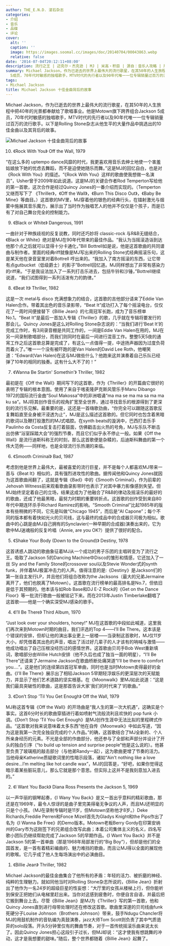 ```yaml
---
author: THE_E.N.D. 滚石杂志
categories:
- 介绍
- 音乐
- 品碟
- 评论
cover:
  alt: ''
  caption: ''
  image: https://images.soomal.cc/images/doc/20140704/00043863.webp
  relative: false
date: '2014-07-04T20:12:11+08:00'
description: 流行之王 | 迈克尔・杰克逊 | MJ | 米高・积臣 | 源自：音乐人攻略 | 版权：转载 |  平均/总评分：10.00/270
summary: Michael Jackson，作为已逝去的世界上最伟大的流行歌星，在其50年的人生旅程中把40年的光景都奉献给了歌唱事业。他是Motown旗下跨界组合Jackson
  5成员，70年代时敏感的独唱歌手，MTV时代的先行者以及90年代唯一一位专辑销量过百万的流行歌手。以下是Rolling Stone杂志从他生平的大量作品中挑选出的10佳金曲以及其背后的故事……
tags:
- Michael Jackson
title: Michael Jackson 十佳金曲背后的故事
---
```


Michael Jackson，作为已逝去的世界上最伟大的流行歌星，在其50年的人生旅程中把40年的光景都奉献给了歌唱事业。他是Motown旗下跨界组合Jackson 5成员，70年代时敏感的独唱歌手，MTV时代的先行者以及90年代唯一一位专辑销量过百万的流行歌手。以下是Rolling Stone杂志从他生平的大量作品中挑选出的10佳金曲以及其背后的故事。

![Michael Jackson 十佳金曲背后的故事](https://images.soomal.cc/images/doc/20140704/00043863.webp)





10. 《Rock With You》 Off the Wall, 1979

“在这么多的 uptempo dance风靡的时代，我更喜欢用音乐去绅士地使一个害羞姑娘放下她的忧虑去舞蹈，而不是迫使她随乐而舞。”这是MJ的回忆自白，也是对《Rock With You》的描述。“《Rock With You》这样的歌曲使我想做一名演员”，Usher曾于2009年如此说道。这是MJ的关键合作者Rod Temperton写给他的第一首歌，这次合作是经过Quincy Jones的一番介绍而实现的。（Temperton 又继而写下了 《Thriller》，《Off the Wall》，《Burn This Disco Out》，《Baby Be Mine》等曲目。）这首歌的MV里，MJ穿着他的银色的经典行头，在镭射激光与烟雾中施展其音乐魔力，展示出了当时作为独唱艺人的他并不仅仅是个孩子，而是已有了对自己舞台完全的控制能力。

9. 《Black or White》 Dangerous, 1991

一曲针对于种族歧视的反复说教，同时还巧妙将 classic-rock 与R&B无缝结合，《Black or White》绝对是MJ在90年代带来的最佳作品。“我认为当摇滚造诣到达他那个点之后就可以显得十分卡通化，”Bill Bottrell如是说，他是这首歌曲的共同谱曲与制作者。里面的经典riff就像是MJ写出来的Rolling Stone式经典摇滚乐句，这是某天他在录音室里对着Bottrell 哼出来的。“我加入了南方摇滚的东西，让它带有点gutbucket（低级爵士）的影子”Bottrell回忆道。MJ同样想出了非常有感染力的riff来。“于是我设法加入了一系列打击乐进去，包括牛铃和沙锤，”Bottrell继续说道，“我们试图得到一系列活泼有力的韵律。”

8. 《Beat It》 Thriller, 1982

这是一次 metal与 disco 充满想象力的结合，这首歌的吉他部分请来了Eddie Van Halen合作。带着其出色的音乐录影带，“Beat It”成功打入了每个摇滚电台，仅仅花了一周时间便接替下《Billie Jean》的七周冠军长跑，成为了音乐榜单No.1。“Beat It”是最后一首加入专辑《Thriller》的歌，几乎就在专辑将要发行的那会儿。Quincy Jones是这么对Rolling Stone杂志说的：“当我们进行‘Beat It’的完成工作时，有3间录音棚是共同工作的，一间是Eddie Van Halen在用的，MJ在另一间录制歌唱部分，而我们则同时在最后一间进行混音工作。整整5天5夜的通宵工作之后这首歌总算是完成了，有这么一点值得一提，中途扬声器因为过度负荷而着火了。”唯一一个没有被吓跑的是Van Halen的David Lee Roth，他嘲笑道：“Edward(Van Halen)在这与MJ做些什么？他跑来这并演奏着自己乐队已经弹了10年的相同的独奏。这有什么大不了的！”

7. 《Wanna Be Startin' Somethin'》 Thriller, 1982

最初是在《Off the Wall》期间写下的这首歌，作为《Thriller》的开篇曲它很好的表明了专辑的根本意图。使用了来自于喀麦隆萨克斯风管乐手Manu Dibango 1972的国际流行金曲“Soul Makossa”中的非洲唱诵“ma ma se ma ma sa ma ma ku sa”。MJ将其创作音乐的视角扩宽至全世界，通过寻找音乐的根源得到了更深刻的流行乐见解。最重要的是，这还是一首嗨歌劲曲，“你完全可以跟随这首歌反复舞蹈直至全身被汗浸透为止”，MJ是这么描述这首歌的。但它同时也包含着黑暗的歌词以及鞭打般激烈的MJ式唱腔。在synth beats的漩涡中，巴西打击乐手Paulinho da Costa反复击打着鼓面，仿佛戳击出火热的号角，MJ与乐队不断击出仿佛“浴室踩踏大会”的强烈节奏，而且它们似乎永不停止一般。如果《Off the Wall》是流行迪斯科称王的时刻，那么这首歌便是杂糅的，后迪斯科舞曲的第一个伟大范例――同样地，也是全球流行乐热潮的来临。

6. 《Smooth Criminal》 Bad, 1987

考虑到他是世界上最伟大，最被喜爱的流行巨星，并不是每个人都喜欢MJ带来一首与《Beat It》相似的，具有强烈进攻性的歌曲。据传闻他和Quincy Jones就因为这首歌曲闹翻了，这就是专辑《Bad》中的《Smooth Criminal》，作为前辈的Jehovah Witness前来观看歌曲录影带时也表示了对其中暴力影像感到失望。但MJ始终坚定着自己的立场，结果这成为了他融合了R&B的律动及摇滚乐的最好的的歌曲，还成了他最黑暗，最努力时期的重要转折点。这首歌的创作受到来自80年代中期连环杀手Richard Ramirez的影响。“Smooth Criminal”比起1985年的版本有些稍微的不同，它先是叫做“Chicago 1945”，而后是“Al Capone”；每个不同的版本都有着快如光火的贝司线，这与最终的成品中的合成器贝司极为相似。歌曲中的心跳是由MJ自己拥有的Synclavier(一种早期的合成器)演奏出来的，它为歌中MJ迷魂般的反复吟唱（Annie, are you OK?）提供了很好的配合。

5. 《Shake Your Body (Down to the Ground)》 Destiny, 1978

这首诱惑人跳动的歌曲象征着MJ从一个成功的男子乐团的主唱转变为了流行之王。吸取了Jackson 5的Dancing Machine中Disco的雏形和情感，它还加入了一丝 Sly and the Family Stone的crossover soul以及Stevie Wonder式的synth funk，并伴着MJ极富冲击力的人声。值得注意的是:《Destiny》是Jackson们的第一张自主发行LP，并且他们将组合改称为the Jacksons（最大的兄弟Jermaine离开了，他们也脱离了Motown）。这首歌在流行榜单的最高排名是No.7，但依旧是低于其预期的。他本该与如Rob Base和DJ E-Z Rock的《Get on the Dance Floor》等一批流行歌曲一般被铭记下来。而在2013年Justin Timberlake翻唱了这首歌――他是一个确实深受MJ感染的歌手。

4. 《I’ll Be There》 Third Album, 1970

“Just look over your shoulders, honey!" MJ在这首歌的中段如此喊道，这里我们再次来到Motown时期的曲目，我们评选的Top 4――I’ll Be There。这本该是个错误的安排，但却让他的演出事业更上一层楼――当录制这首歌时，MJ仅11岁大小，却凭借着其出色的声音，唱出了活过好几辈子的人才该有的呐喊与激情――他成功唱出了自己压根没经历过的感情世界。这首歌由贝司手Bob West重新填词，歌唱部分由Willie Hutch安排（他不久后也成了独当一面的明星），“I’ll Be There”还请来了Jermaine Jackson在歌曲桥断处痛哭道“I’ll be there to comfort you....”。这是他们的连续第四首冠军单曲，同时也是当时Motown卖得最好的金曲。《I’ll Be There》展示出了相较Jackson 5早期轻浮娱乐的更深层次的天赋能力，并显示了他们艺术道路的坚实根基。在《Moonwalk》里MJ如此说道：“这是我们最具突破性的歌曲，这是那首告诉大家’我们的时代来了’的歌曲。”

3. 《Don’t Stop 'Til You Get Enough》 Off the Wall, 1979

MJ称这首专辑《Off the Wall》的开场曲是“我人生的第一次大机遇”，这确实是个事实。这首6分时长的歌曲穿插进行着如喷射气流般流利且欢快的 pop funk 小调。《Don’t Stop ‘Til You Get Enough》是MJ创作生涯中无法比拟的里程碑式作品。“这首歌对我来说意味着太多东西”他在自传《Moonwalk》中如此写道，“因为这是我第一次完全独自完成的个人作品。”的确，这首歌结合了MJ全新的、个人所亲身经历的元素。不光是全部的作曲部分，他还参与了全部和声部分并设计了开头的独白引序（“to build up tension and surprise people”他是这么说的）。他甚至负责了玻璃瓶的敲击部分（与他弟Randy一起），这为歌曲更增了节奏的活力。当他母亲Katherine质疑歌词里的性暗示段落，诸如“Ain’t nothing like a love desire...I’m melting like hot candle wax”，MJ的回答是，“好吧，如果你觉得这暗示着某些脏玩意儿，那么它就是那个意思。但实际上这并不是我刻意加入进去的。”

2. 《I Want You Back》 Diana Ross Presents the Jackson 5, 1969

以一声华丽的钢琴起奏，《I Wany You Back》是又一首出乎意料的精彩歌曲，那还是在1969年，最令人惊讶的是曲子里完美得毫无争议的人声，而且MJ还明显的只是个小孩。（MJ在录制专辑时是11岁，但Motown坚称他才8岁。）Deke Richards,Freddie Perren和Fonce Mizell首先为Gladys Knight和the Pips作出了名为《I Wanna Be Free》的Demo版本。Motown老板Berry Gordy在印第安纳州的Gary市为这刚签下的兄弟组合改写此曲；本着公司集体主义的名义，四名写歌小团队仍继续帮助完成了Jackson 5的早期作品。《I Want You Back》并不是Jackson 5的第一首单曲（那是1968年局部发行的“Big Boy”），但却是他们的全国首发，是一首有着精彩编曲的、魅力难挡的歌曲，而且让MJ得以全面的展现他的歌喉。它几乎成了他人生每场演出中的必演曲目。

1. 《Billie Jean》 Thriller, 1982

Michael Jackson的最佳金曲集合了他所有的矛盾：年轻的活力、被折磨的神经、纯粹的生理魅力。就如同他当时对Rolling Stone杂志所说的，《Billie Jean》折射出了他作为一名24岁的超级巨星的性妄想：“大厅里的女孩从楼梯上行，但你能听到保安正把她们从电梯里赶出来。当你对这感到疲惫时，你便自言自语，并最后把它搬到舞台上去。尽管《Billie Jean》是MJ为《Thriller》写的第一首歌，他和Quincy Jones直到进行母带处理时还在修改这首歌。歌曲里深邃的贝司线由funk死硬分子Louise Johnson（Brothers Johnson）带来，鼓手Ndugu Chancler将MJ的用鼓机制作的音轨编为真鼓演奏，jazz大师Tom Scott则负责了其中气质诡异的solo段落。开头5分钟里仅有的舞曲节奏，对于一首传统摇滚乐曲来说太长了。因此Quincy Jones担心这段引子过长，但MJ却说：“这才使我有想跳舞的冲动，这才是我想要的甜味。”随后，整个世界都随着《Billie Jean》起舞了。